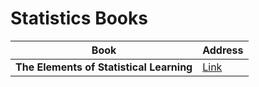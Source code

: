 # Statistics Books


| Book | Address |
| --- | --- |
| **The Elements of Statistical Learning** | [Link](https://github.com/ab-anand/programming-books/blob/master/Statistics/Elements%20of%20statistical%20learning.pdf) |